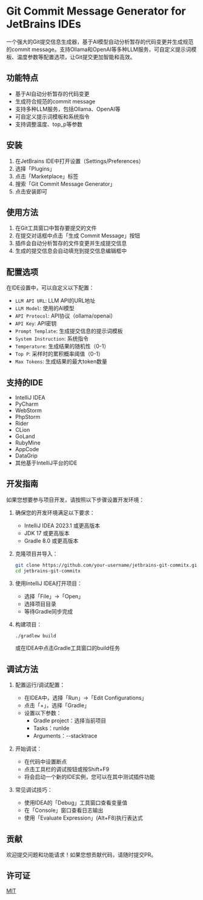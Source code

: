 # Git Commit Message Generator for JetBrains IDEs

一个强大的Git提交信息生成器，基于AI模型自动分析暂存的代码变更并生成规范的commit message。支持Ollama和OpenAI等多种LLM服务，可自定义提示词模板、温度参数等配置选项，让Git提交更加智能和高效。

## 功能特点

- 基于AI自动分析暂存的代码变更
- 生成符合规范的commit message
- 支持多种LLM服务，包括Ollama、OpenAI等
- 可自定义提示词模板和系统指令
- 支持调整温度、top_p等参数

## 安装

1. 在JetBrains IDE中打开设置（Settings/Preferences）
2. 选择「Plugins」
3. 点击「Marketplace」标签
4. 搜索「Git Commit Message Generator」
5. 点击安装即可

## 使用方法

1. 在Git工具窗口中暂存要提交的文件
2. 在提交对话框中点击「生成 Commit Message」按钮
3. 插件会自动分析暂存的文件变更并生成提交信息
4. 生成的提交信息会自动填充到提交信息编辑框中

## 配置选项

在IDE设置中，可以自定义以下配置：

- `LLM API URL`: LLM API的URL地址
- `LLM Model`: 使用的AI模型
- `API Protocol`: API协议（ollama/openai）
- `API Key`: API密钥
- `Prompt Template`: 生成提交信息的提示词模板
- `System Instruction`: 系统指令
- `Temperature`: 生成结果的随机性（0-1）
- `Top P`: 采样时的累积概率阈值（0-1）
- `Max Tokens`: 生成结果的最大token数量

## 支持的IDE

- IntelliJ IDEA
- PyCharm
- WebStorm
- PhpStorm
- Rider
- CLion
- GoLand
- RubyMine
- AppCode
- DataGrip
- 其他基于IntelliJ平台的IDE

## 开发指南

如果您想要参与项目开发，请按照以下步骤设置开发环境：

1. 确保您的开发环境满足以下要求：
   - IntelliJ IDEA 2023.1 或更高版本
   - JDK 17 或更高版本
   - Gradle 8.0 或更高版本

2. 克隆项目并导入：
   ```bash
   git clone https://github.com/your-username/jetbrains-git-commitx.git
   cd jetbrains-git-commitx
   ```

3. 使用IntelliJ IDEA打开项目：
   - 选择「File」→「Open」
   - 选择项目目录
   - 等待Gradle同步完成

4. 构建项目：
   ```bash
   ./gradlew build
   ```
   或在IDEA中点击Gradle工具窗口的build任务

## 调试方法

1. 配置运行/调试配置：
   - 在IDEA中，选择「Run」→「Edit Configurations」
   - 点击「+」，选择「Gradle」
   - 设置以下参数：
     - Gradle project：选择当前项目
     - Tasks：runIde
     - Arguments：--stacktrace

2. 开始调试：
   - 在代码中设置断点
   - 点击工具栏的调试按钮或按Shift+F9
   - 将会启动一个新的IDE实例，您可以在其中测试插件功能

3. 常见调试技巧：
   - 使用IDEA的「Debug」工具窗口查看变量值
   - 在「Console」窗口查看日志输出
   - 使用「Evaluate Expression」(Alt+F8)执行表达式

## 贡献

欢迎提交问题和功能请求！如果您想贡献代码，请随时提交PR。

## 许可证

[MIT](LICENSE)